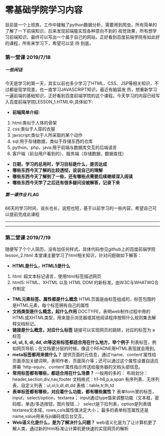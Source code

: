 # 零基础学院学习内容
目前是一个上班族，工作中接触了python数据分析，需要用到爬虫，所有简单的了解了一下前端知识，后来发现前端能实现各种意向不到的 视觉效果，所有想学习前端知识，最终可以写出一个属于自己的网站，正好看到百度前端学院有如此好的课程，所有来学习下，希望可以坚 持
到底。

### 第一堂课 2019/7/18

##### 一些闲话
今天是学习的第一天，其实以前也多少学习了HTML、CSS、JSP等相关知识，不过都是现学现差，也一直学习JAVASCRIPT知识，最近有脑袋发 热，想重新学习一遍前端的基础知识，正好看到百度前端学院的这个课程。今天学习的内容已经写入百度前端学院LESSON_1.HTML中,具体如下:
- **前端简单介绍:**
1. html:类似于人体的骨架
2. css:类似于人穿的衣服
3. javscript:类似于人所采取的某个动作
4. sql:用于存储数据，类似于存储东西的仓库
5. python、php、java:用于前端与数据库交互的后端语言
6. 客户端（前台用户看到的）、服务端（存储数据、数据查找）
- **日期，学习的总用时，学习目标是什么，是否达成**
- **哪些东西今天了解的比较透彻，说说自己的理解**
- **哪些东西今天了解到了一些，还有哪些点需要后续继续深入阅读**
- **哪些东西今天学了之后还有很多疑问没被解答，记录下来**
##### 第一课作业 FLAG
66天的学习时间，说长也长，说短也短，基于以前学习的一些内容，希望自己可以提前完成此课程

------------
------------
### 第二堂课 2019/7/19

随便写了个个人简历，没有加任何样式，具体代码参见github上的百度前端学院lesson_2.html
本堂课主要学习了html相关知识，针对问题做如下解答：
- **HTML是什么，HTML5是什么** 
1. html: 超文本标记语言，使用html标签描述网页
1. html5: HTML、XHTML 以及 HTML DOM 的新标准，由W3C与WHATWG合作制定
- **TML元素标签、属性都是什么概念** 
HTML页面是由标签组成的，标签包围的是HTML元素，每个标签拥有自己的属性
- **文档类型是什么概念，起什么作用** 
DOCTYPE，表明web制作过程中用的HTML或XHTML类型，用来提示浏览器或其他阅读程序按照什么规则集去解释文档标记。
- **链接是什么概念，对应什么标签** 
链接可以实现网页的跳转，对应的标签为 a 标签
- **ol, ul, li, dl, dd, dt等这些标签都适合用在什么地方，举个例子** 
列表标签，例如网页导航；在文档要分层的时候，像这个READNE用HTML表现就会用到。
- **meta标签都用来做什么？** 
提供页面的元信息，通过‘name、content’属性给页面添加关键词啊，表明作者，页面简介等；还可以通过这个属性设置自适应屏幕
‘http-equiv、content’属性指示传送给服务器的文档头部信息。
- **常用标签都有哪些，都适合用在什么场景？** 
一般用的多的： 
布局划分：header,section,div,nav,footer 
文档格式：h1-h6,p,a,span 
有序列表、无序列表、自定义列表：ul,ol,li,dl,dt,dd 
表格：table,tr,th,td 
- **表单标签都有哪些，对应着什么功能，都有哪些属性？** 
表单form里的标签，input，select/option，textarea； 
input通过type值来调整功能（文本框，密码框，单选/多选按钮，图片按钮...）
select是下拉列表，option是列表值 
textarea文本域，rows,cols属性值决定大小；
最多的表单标签属性还是name,value用来与js编码或后台交互。
- **Web语义化是什么，是为了解决什么问题？** 
web语义化是为了让计算机更了解人类，通过新的html标准让计算机更快速的实现网页的解析







